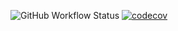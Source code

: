 ![GitHub Workflow Status](https://img.shields.io/github/workflow/status/anzbrown/dashboard-menu-service/Node.js%20CI)
[![codecov](https://codecov.io/gh/anzbrown/dashboard-menu-service/branch/main/graph/badge.svg?token=42IW0U0HLT)](https://codecov.io/gh/anzbrown/dashboard-menu-service)
